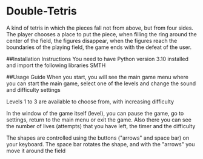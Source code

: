 # Double-Tetris
A kind of tetris in which the pieces fall not from above, but from four sides. 
The player chooses a place to put the piece, when filling the ring around the center of the field, the figures disappear, 
when the figures reach the boundaries of the playing field, the game ends with the defeat of the user.

##Installation Instructions
You need to have Python version 3.10 installed and import the following libraries SMTH

##Usage Guide
When you start, you will see the main game menu where you can start the main game, 
select one of the levels and change the sound and difficulty settings

Levels 1 to 3 are available to choose from, with increasing difficulty

In the window of the game itself (level), you can pause the game, go to settings, return to the main menu or exit the game. 
Also there you can see the number of lives (attempts) that you have left, the timer and the difficulty

The shapes are controlled using the buttons ("arrows" and space bar) on your keyboard. 
The space bar rotates the shape, and with the "arrows" you move it around the field